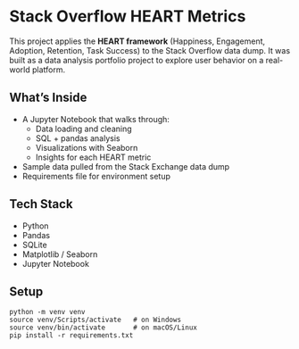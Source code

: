 # Stack Overflow HEART Metrics

This project applies the **HEART framework** (Happiness, Engagement, Adoption, Retention, Task Success) to the Stack Overflow data dump. It was built as a data analysis portfolio project to explore user behavior on a real-world platform.

## What’s Inside

- A Jupyter Notebook that walks through:
  - Data loading and cleaning
  - SQL + pandas analysis
  - Visualizations with Seaborn
  - Insights for each HEART metric
- Sample data pulled from the Stack Exchange data dump
- Requirements file for environment setup

## Tech Stack

- Python
- Pandas
- SQLite
- Matplotlib / Seaborn
- Jupyter Notebook

## Setup

```
python -m venv venv
source venv/Scripts/activate   # on Windows
source venv/bin/activate       # on macOS/Linux
pip install -r requirements.txt
```
